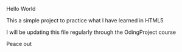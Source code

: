 Hello World

This a simple project to practice what I have learned in HTML5

I will be updating this file regularly through the OdingProject course

Peace out
